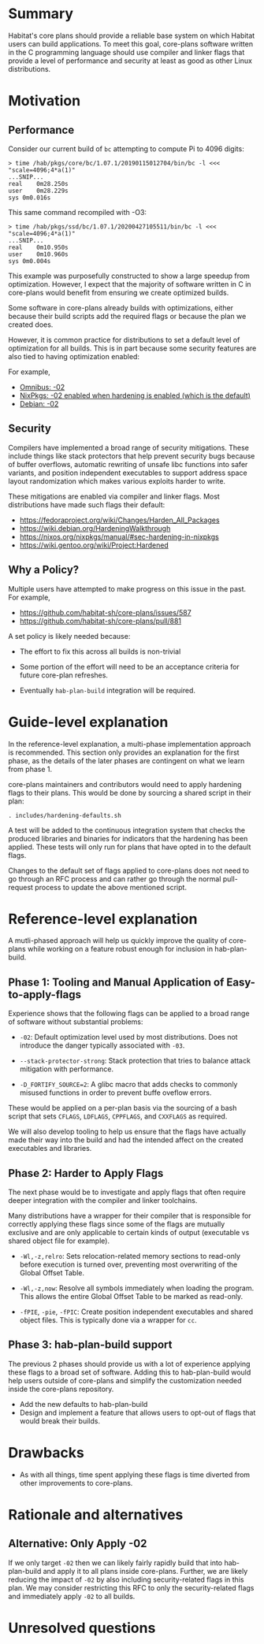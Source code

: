# Summary
[summary]: #summary

Habitat's core plans should provide a reliable base system on which
Habitat users can build applications. To meet this goal, core-plans
software written in the C programming language should use compiler and
linker flags that provide a level of performance and security at least
as good as other Linux distributions.

# Motivation
[motivation]: #motivation

## Performance

Consider our current build of `bc` attempting to compute Pi to 4096
digits:

```
> time /hab/pkgs/core/bc/1.07.1/20190115012704/bin/bc -l <<< "scale=4096;4*a(1)"
...SNIP...
real	0m28.250s
user	0m28.229s
sys	0m0.016s
```

This same command recompiled with -O3:

```
> time /hab/pkgs/ssd/bc/1.07.1/20200427105511/bin/bc -l <<< "scale=4096;4*a(1)"
...SNIP...
real	0m10.950s
user	0m10.960s
sys	0m0.004s

```

This example was purposefully constructed to show a large speedup from
optimization. However, I expect that the majority of software written
in C in core-plans would benefit from ensuring we create optimized
builds.

Some software in core-plans already builds with optimizations, either
because their build scripts add the required flags or because the plan
we created does.

However, it is common practice for distributions to set a default
level of optimization for all builds. This is in part because some
security features are also tied to having optimization enabled:

For example,

- [Omnibus: -02](https://github.com/chef/omnibus/blob/0baf021d62d9e61687e2d7efbac865a9640027c2/lib/omnibus/software.rb#L753)
- [NixPkgs: -02 enabled when hardening is enabled (which is the default)](https://github.com/NixOS/nixpkgs/blob/4707dc6454904bee0bacd3a53829bcc76b4f0667/pkgs/build-support/cc-wrapper/add-hardening.sh#L41)
- [Debian: -02](https://manpages.debian.org/testing/dpkg-dev/dpkg-buildflags.1.en.html)

## Security

Compilers have implemented a broad range of security
mitigations. These include things like stack protectors that help
prevent security bugs because of buffer overflows, automatic rewriting
of unsafe libc functions into safer variants, and position independent
executables to support address space layout randomization which makes
various exploits harder to write.

These mitigations are enabled via compiler and linker flags.  Most
distributions have made such flags their default:

- https://fedoraproject.org/wiki/Changes/Harden_All_Packages
- https://wiki.debian.org/HardeningWalkthrough
- https://nixos.org/nixpkgs/manual/#sec-hardening-in-nixpkgs
- https://wiki.gentoo.org/wiki/Project:Hardened

## Why a Policy?

Multiple users have attempted to make progress on this issue in the
past. For example,

- https://github.com/habitat-sh/core-plans/issues/587
- https://github.com/habitat-sh/core-plans/pull/881

A set policy is likely needed because:

- The effort to fix this across all builds is non-trivial

- Some portion of the effort will need to be an acceptance criteria
  for future core-plan refreshes.

- Eventually `hab-plan-build` integration will be required.

# Guide-level explanation
[guide-level-explanation]: #guide-level-explanation

In the reference-level explanation, a multi-phase implementation
approach is recommended. This section only provides an explanation for
the first phase, as the details of the later phases are contingent on
what we learn from phase 1.

core-plans maintainers and contributors would need to apply hardening
flags to their plans. This would be done by sourcing a shared script
in their plan:

    . includes/hardening-defaults.sh

A test will be added to the continuous integration system that checks
the produced libraries and binaries for indicators that the hardening
has been applied. These tests will only run for plans that have opted
in to the default flags.

Changes to the default set of flags applied to core-plans does not
need to go through an RFC process and can rather go through the normal
pull-request process to update the above mentioned script.

# Reference-level explanation
[reference-level-explanation]: #reference-level-explanation

A mutli-phased approach will help us quickly improve the quality of
core-plans while working on a feature robust enough for inclusion in
hab-plan-build.

## Phase 1: Tooling and Manual Application of Easy-to-apply-flags

Experience shows that the following flags can be applied to a broad
range of software without substantial problems:

- `-02`: Default optimization level used by most distributions. Does
  not introduce the danger typically associated with `-03`.

- `--stack-protector-strong`: Stack protection that tries to balance
  attack mitigation with performance.

- `-D_FORTIFY_SOURCE=2`: A glibc macro that adds checks to commonly
  misused functions in order to prevent buffe oveflow errors.

These would be applied on a per-plan basis via the sourcing of a bash
script that sets `CFLAGS`, `LDFLAGS`, `CPPFLAGS`, and `CXXFLAGS` as
required.

We will also develop tooling to help us ensure that the flags have
actually made their way into the build and had the intended affect on
the created executables and libraries.

## Phase 2: Harder to Apply Flags

The next phase would be to investigate and apply flags that often
require deeper integration with the compiler and linker toolchains.

Many distributions have a wrapper for their compiler that is
responsible for correctly applying these flags since some of the flags
are mutually exclusive and are only applicable to certain kinds of
output (executable vs shared object file for example).

- `-Wl,-z,relro`: Sets relocation-related memory sections to read-only
  before execution is turned over, preventing most overwriting of the
  Global Offset Table.

- `-Wl,-z,now`: Resolve all symbols immediately when loading the
  program. This allows the entire Global Offset Table to be marked as
  read-only.

- `-fPIE`, `-pie`, `-fPIC`: Create position independent executables
  and shared object files. This is typically done via a wrapper for
  `cc`.

## Phase 3: hab-plan-build support

The previous 2 phases should provide us with a lot of experience
applying these flags to a broad set of software. Adding this to
hab-plan-build would help users outside of core-plans and simplify the
customization needed inside the core-plans repository.

- Add the new defaults to hab-plan-build
- Design and implement a feature that allows users to opt-out of flags
  that would break their builds.

# Drawbacks
[drawbacks]: #drawbacks

- As with all things, time spent applying these flags is time diverted
  from other improvements to core-plans.

# Rationale and alternatives
[alternatives]: #alternatives

## Alternative: Only Apply -02

If we only target `-02` then we can likely fairly rapidly build that
into hab-plan-build and apply it to all plans inside
core-plans. Further, we are likely reducing the impact of `-02` by
also including security-related flags in this plan. We may consider
restricting this RFC to only the security-related flags and
immediately apply `-02` to all builds.

# Unresolved questions
[unresolved]: #unresolved-questions
